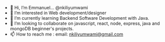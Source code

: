 - 👋 Hi, I’m Emmanuel... @nkiliyumwami
- 👀 I’m interested in Web development/designer
- 🌱 I’m currently learning Backend Software Development with Java.
- 💞️ I’m looking to collaborate on javascript, react, node, express, java and mongoDB beginner's projects.
- 📫 How to reach me : email: nkiliyumwami@gmail.com

<!---
nkiliyumwami/nkiliyumwami is a ✨ special ✨ repository because its `README.md` (this file) appears on your GitHub profile.
You can click the Preview link to take a look at your changes.
--->
